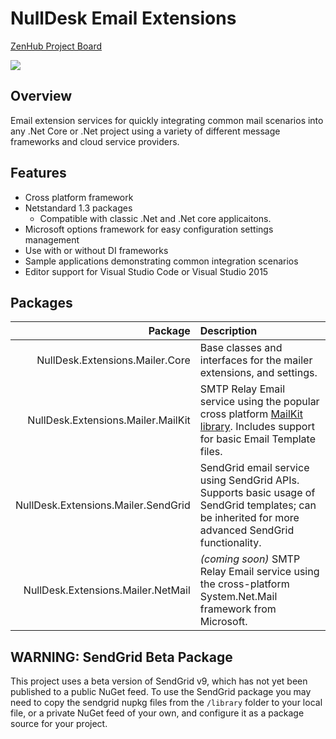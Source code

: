 # NullDesk Email Extensions



[ZenHub Project Board](https://github.com/NullDesk/NullMailer/issues#boards?repos=79507993)  

<a href="https://zenhub.io"><img src="https://raw.githubusercontent.com/ZenHubIO/support/master/zenhub-badge.png"></a>

## Overview
Email extension services for quickly integrating common mail scenarios into any .Net Core or .Net project using a variety of different message frameworks and cloud service providers.

## Features  

- Cross platform framework
- Netstandard 1.3 packages
  - Compatible with classic .Net and .Net core applicaitons.
- Microsoft options framework for easy configuration settings management
- Use with or without DI frameworks 
- Sample applications demonstrating common integration scenarios
- Editor support for Visual Studio Code or Visual Studio 2015
 

## Packages


|Package|Description|
|------:|:----------|
|NullDesk.Extensions.Mailer.Core|Base classes and interfaces for the mailer extensions, and settings.|
|NullDesk.Extensions.Mailer.MailKit|SMTP Relay Email service using the popular cross platform [MailKit library](https://github.com/jstedfast/MailKit). Includes support for basic Email Template files.|
|NullDesk.Extensions.Mailer.SendGrid|SendGrid email service using SendGrid APIs. Supports basic usage of SendGrid templates; can be inherited for more advanced SendGrid functionality.|
|NullDesk.Extensions.Mailer.NetMail|*(coming soon)* SMTP Relay Email service using the cross-platform System.Net.Mail framework from Microsoft.


## **WARNING:** SendGrid Beta Package

This project uses a beta version of SendGrid v9, which has not yet been published to a public NuGet feed. To use the SendGrid package you may need to copy the sendgrid nupkg files from the <code>/library</code> folder to your local file, or a private NuGet feed of your own, and configure it as a package source for your project.  
